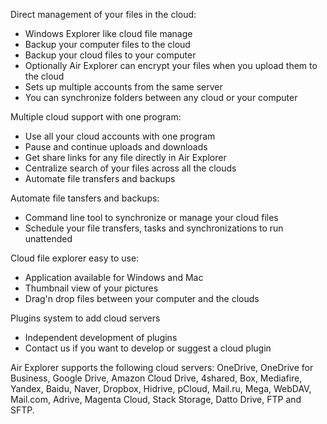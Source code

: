 Direct management of your files in the cloud:
* Windows Explorer like cloud file manage
* Backup your computer files to the cloud
* Backup your cloud files to your computer
* Optionally Air Explorer can encrypt your files when you upload them to the cloud
* Sets up multiple accounts from the same server
* You can synchronize folders between any cloud or your computer

Multiple cloud support with one program:
* Use all your cloud accounts with one program
* Pause and continue uploads and downloads
* Get share links for any file directly in Air Explorer
* Centralize search of your files across all the clouds
* Automate file transfers and backups

Automate file tansfers and backups:
* Command line tool to synchronize or manage your cloud files
* Schedule your file transfers, tasks and synchronizations to run unattended

Cloud file explorer easy to use:
* Application available for Windows and Mac
* Thumbnail view of your pictures
* Drag'n drop files between your computer and the clouds

Plugins system to add cloud servers
* Independent development of plugins
* Contact us if you want to develop or suggest a cloud plugin

Air Explorer supports the following cloud servers:
OneDrive, OneDrive for Business, Google Drive, Amazon Cloud Drive, 4shared, Box, Mediafire, Yandex, Baidu, Naver, Dropbox, Hidrive, pCloud, Mail.ru, Mega, WebDAV, Mail.com, Adrive, Magenta Cloud, Stack Storage, Datto Drive, FTP and SFTP.